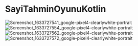 # SayiTahminOyunuKotlin
![Screenshot_1633727541_google-pixel4-clearlywhite-portrait](https://user-images.githubusercontent.com/49315188/136629398-573c66c6-4863-4b0c-82d2-cfc15702a1e7.png)
![Screenshot_1633727554_google-pixel4-clearlywhite-portrait](https://user-images.githubusercontent.com/49315188/136629415-ad447e34-b002-4daa-8163-3642bbe6ca00.png)
![Screenshot_1633727562_google-pixel4-clearlywhite-portrait](https://user-images.githubusercontent.com/49315188/136629434-69f6fddf-c250-47d9-9833-acd0cc550956.png)
![Screenshot_1633727572_google-pixel4-clearlywhite-portrait](https://user-images.githubusercontent.com/49315188/136629444-c87ff413-b68d-4f30-9fdb-3ae607ee00ea.png)


